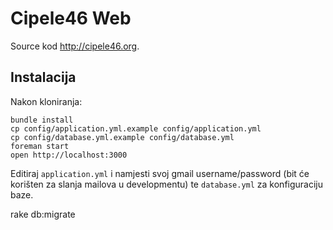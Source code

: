 # Cipele46 Web

Source kod http://cipele46.org.

## Instalacija

Nakon kloniranja:

```shell
bundle install
cp config/application.yml.example config/application.yml
cp config/database.yml.example config/database.yml
foreman start
open http://localhost:3000
```

Editiraj `application.yml` i namjesti svoj gmail username/password (bit će korišten za slanja mailova u developmentu) te `database.yml` za konfiguraciju baze.

rake db:migrate
